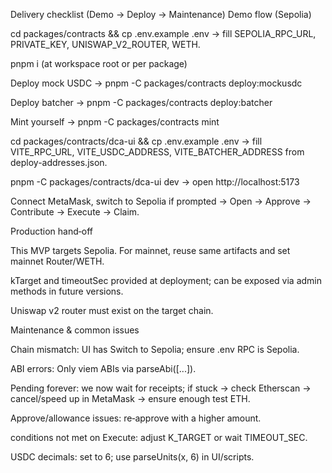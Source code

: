 Delivery checklist (Demo → Deploy → Maintenance)
Demo flow (Sepolia)

cd packages/contracts && cp .env.example .env → fill SEPOLIA_RPC_URL, PRIVATE_KEY, UNISWAP_V2_ROUTER, WETH.

pnpm i (at workspace root or per package)

Deploy mock USDC → pnpm -C packages/contracts deploy:mockusdc

Deploy batcher → pnpm -C packages/contracts deploy:batcher

Mint yourself → pnpm -C packages/contracts mint

cd packages/contracts/dca-ui && cp .env.example .env → fill VITE_RPC_URL, VITE_USDC_ADDRESS, VITE_BATCHER_ADDRESS from deploy-addresses.json.

pnpm -C packages/contracts/dca-ui dev → open http://localhost:5173

Connect MetaMask, switch to Sepolia if prompted → Open → Approve → Contribute → Execute → Claim.

Production hand‑off

This MVP targets Sepolia. For mainnet, reuse same artifacts and set mainnet Router/WETH.

kTarget and timeoutSec provided at deployment; can be exposed via admin methods in future versions.

Uniswap v2 router must exist on the target chain.

Maintenance & common issues

Chain mismatch: UI has Switch to Sepolia; ensure .env RPC is Sepolia.

ABI errors: Only viem ABIs via parseAbi([...]).

Pending forever: we now wait for receipts; if stuck → check Etherscan → cancel/speed up in MetaMask → ensure enough test ETH.

Approve/allowance issues: re‑approve with a higher amount.

conditions not met on Execute: adjust K_TARGET or wait TIMEOUT_SEC.

USDC decimals: set to 6; use parseUnits(x, 6) in UI/scripts.

